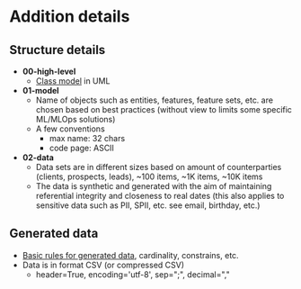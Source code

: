 # Addition details

## Structure details
 - **00-high-level**
   - [Class model](../00-high-level/qgate-fs-model.png) in UML
 - **01-model**
   - Name of objects such as entities, features, feature sets, etc. are chosen based on
   best practices (without view to limits some specific ML/MLOps solutions)
   - A few conventions 
     - max name: 32 chars
     - code page: ASCII
 - **02-data**
   - Data sets are in different sizes based on amount of counterparties (clients, prospects, leads), ~100 items, ~1K items, ~10K items
   - The data is synthetic and generated with the aim of maintaining referential integrity 
   and closeness to real dates (this also applies to sensitive data such as PII, SPII, etc. 
   see email, birthday, etc.)

## Generated data
 - [Basic rules for generated data](./rules.md), cardinality, constrains, etc.
 - Data is in format CSV (or compressed CSV)
   - header=True, encoding='utf-8', sep=";", decimal=","



